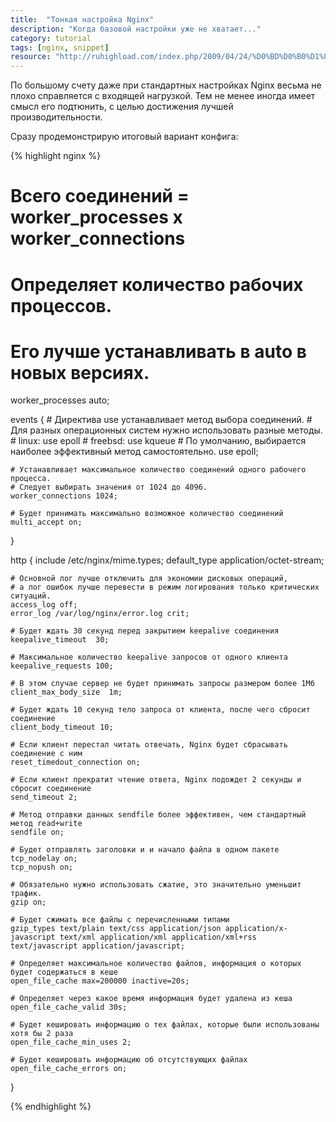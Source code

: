 ```yaml
---
title:  "Тонкая настройка Nginx"
description: "Когда базовой настройки уже не хватает..."
category: tutorial
tags: [nginx, snippet]
resource: "http://ruhighload.com/index.php/2009/04/24/%D0%BD%D0%B0%D1%81%D1%82%D1%80%D0%BE%D0%B9%D0%BA%D0%B0-nginx/"
---
```


По большому счету даже при стандартных настройках Nginx весьма не плохо справляется с входящей нагрузкой. Тем не менее иногда имеет смысл его подтюнить, с целью достижения лучшей производительности.

<!-- cut -->

Сразу продемонстрирую итоговый вариант конфига:

{% highlight nginx %}

# Всего соединений = worker_processes x worker_connections
# Определяет количество рабочих процессов. 
# Его лучше устанавливать в auto в новых версиях.
worker_processes  auto;

events {
	# Директива use устанавливает метод выбора соединений. 
	# Для разных операционных систем нужно использовать разные методы.
	# linux: use epoll
	# freebsd: use kqueue
	# По умолчанию, выбирается наиболее эффективный метод самостоятельно.
    use epoll;

    # Устанавливает максимальное количество соединений одного рабочего процесса. 
    # Следует выбирать значения от 1024 до 4096.
    worker_connections 1024;

    # Будет принимать максимально возможное количество соединений
    multi_accept on;
}

http {
    include /etc/nginx/mime.types;
    default_type application/octet-stream;

    # Основной лог лучше отключить для экономии дисковых операций, 
    # а лог ошибок лучше перевести в режим логирования только критических ситуаций.
    access_log off;
    error_log /var/log/nginx/error.log crit;

    # Будет ждать 30 секунд перед закрытием keepalive соединения
    keepalive_timeout  30;

    # Максимальное количество keepalive запросов от одного клиента
    keepalive_requests 100;

    # В этом случае сервер не будет принимать запросы размером более 1Мб
    client_max_body_size  1m;

    # Будет ждать 10 секунд тело запроса от клиента, после чего сбросит соединение
    client_body_timeout 10;

    # Если клиент перестал читать отвечать, Nginx будет сбрасывать соединение с ним
    reset_timedout_connection on;

    # Если клиент прекратит чтение ответа, Nginx подождет 2 секунды и сбросит соединение
    send_timeout 2;

    # Метод отправки данных sendfile более эффективен, чем стандартный метод read+write
    sendfile on;

    # Будет отправлять заголовки и и начало файла в одном пакете
    tcp_nodelay on;
	tcp_nopush on;

	# Обязательно нужно использовать сжатие, это значительно уменьшит трафик.
    gzip on;

    # Будет сжимать все файлы с перечисленными типами
    gzip_types text/plain text/css application/json application/x-javascript text/xml application/xml application/xml+rss text/javascript application/javascript;

    # Определяет максимальное количество файлов, информация о которых будет содержаться в кеше
    open_file_cache max=200000 inactive=20s;

    # Определяет через какое время информация будет удалена из кеша
    open_file_cache_valid 30s;

    # Будет кешировать информацию о тех файлах, которые были использованы хотя бы 2 раза
    open_file_cache_min_uses 2;

    # Будет кешировать информацию об отсутствующих файлах
    open_file_cache_errors on;
}

{% endhighlight %}

